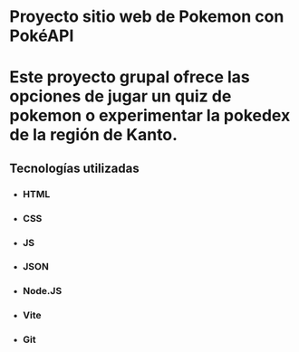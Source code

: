 # Proyecto sitio web de Pokemon con PokéAPI

# Este proyecto grupal ofrece las opciones de jugar un quiz de pokemon o experimentar la pokedex de la región de Kanto.

## Tecnologías utilizadas

- ### HTML
- ### CSS
- ### JS
- ### JSON
- ### Node.JS
- ### Vite
- ### Git
